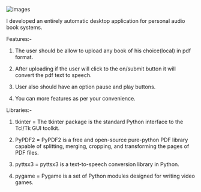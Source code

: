 


![images](https://user-images.githubusercontent.com/68140840/180727585-d7028799-83a8-44b2-a6b8-34c6864b94ee.jpeg)





I developed an entirely automatic desktop application for personal audio book systems.

Features:-

1. The user should be allow to upload any book of his choice(local) in pdf format.

2. After uploading if the user will click to the on/submit button it will convert the pdf text to
speech.

3. User also should have an option pause and play buttons.

4. You can more features as per your convenience.

Libraries:-

1. tkinter = The tkinter package is the standard Python interface to the Tcl/Tk GUI toolkit.

2. PyPDF2  = PyPDF2 is a free and open-source pure-python PDF library capable of splitting, merging, cropping, and transforming the pages of PDF files. 

3. pyttsx3 = pyttsx3 is a text-to-speech conversion library in Python.

4. pygame  = Pygame is a set of Python modules designed for writing video games.

